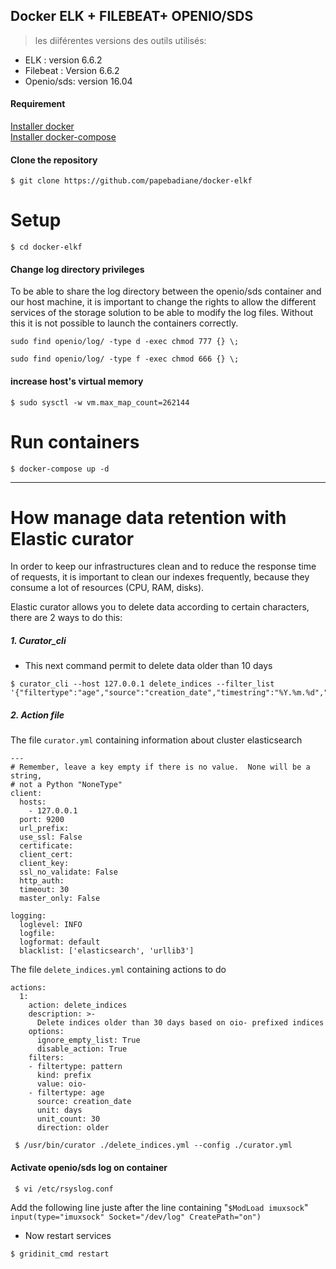 Docker ELK + FILEBEAT+ OPENIO/SDS    
----------------------

> les diiférentes versions des outils utilisés:  
- ELK : version 6.6.2   
- Filebeat : Version 6.6.2  
- Openio/sds: version 16.04


#### Requirement
 [Installer docker](https://docs.docker.com/install/)   
 [Installer docker-compose ](https://docs.docker.com/compose/install/)


 #### Clone the repository

 ```
 $ git clone https://github.com/papebadiane/docker-elkf
 ```


# Setup

 ```
 $ cd docker-elkf
 ```
#### Change log directory privileges
 To be able to share the log directory between the openio/sds container and our host machine, it is important to change the rights to allow the different services of the storage solution to be able to modify the log files. Without this it is not possible to launch the containers correctly.
 ```
 sudo find openio/log/ -type d -exec chmod 777 {} \;
 ```
 ```
 sudo find openio/log/ -type f -exec chmod 666 {} \;
 ```

#### increase host's virtual memory
  ```
  $ sudo sysctl -w vm.max_map_count=262144
  ```
# Run containers

 ```
 $ docker-compose up -d
 ```

___________________________________________________________________________________
# How manage data retention with Elastic curator

 In order to keep our infrastructures clean and to reduce the response time of requests, it is important to clean our indexes frequently, because they consume a lot of resources (CPU, RAM, disks).

 Elastic curator allows you to delete data according to certain characters, there are 2 ways to do this:

##### 1. Curator_cli

 - This next command permit to delete data older than 10 days

 ```
 $ curator_cli --host 127.0.0.1 delete_indices --filter_list '{"filtertype":"age","source":"creation_date","timestring":"%Y.%m.%d","unit":"days","unit_count":10,"direction":"older"}'

 ```
##### 2. Action file

The file `curator.yml` containing information about cluster elasticsearch

 ```
 ---
 # Remember, leave a key empty if there is no value.  None will be a string,
 # not a Python "NoneType"
 client:
   hosts:
     - 127.0.0.1
   port: 9200
   url_prefix:
   use_ssl: False
   certificate:
   client_cert:
   client_key:
   ssl_no_validate: False
   http_auth:
   timeout: 30
   master_only: False

 logging:
   loglevel: INFO
   logfile:
   logformat: default
   blacklist: ['elasticsearch', 'urllib3']

 ```
The file `delete_indices.yml` containing actions to do

 ```
 actions:
   1:
     action: delete_indices
     description: >-
       Delete indices older than 30 days based on oio- prefixed indices
     options:
       ignore_empty_list: True
       disable_action: True
     filters:
     - filtertype: pattern
       kind: prefix
       value: oio-
     - filtertype: age
       source: creation_date
       unit: days
       unit_count: 30
       direction: older

 ```

```
 $ /usr/bin/curator ./delete_indices.yml --config ./curator.yml
```

#### Activate openio/sds log on container
```
 $ vi /etc/rsyslog.conf
```

Add the following line juste after the line containing "`$ModLoad imuxsock`"  
`input(type="imuxsock" Socket="/dev/log" CreatePath="on")`  


* Now restart services

```
$ gridinit_cmd restart

```
